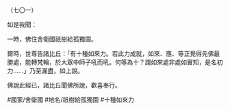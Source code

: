 （七〇一）

如是我聞：

一時，佛住舍衛國祇樹給孤獨園。

爾時，世尊告諸比丘：「有十種如來力。若此力成就，如來、應、等正覺得先佛最勝處，能轉梵輪，於大眾中師子吼而吼。何等為十？謂如來處非處如實知，是名初力……」乃至漏盡，如上說。

佛說此經已，諸比丘聞佛所說，歡喜奉行。

#國家/舍衛國
#地名/祇樹給孤獨園
#十種如來力
